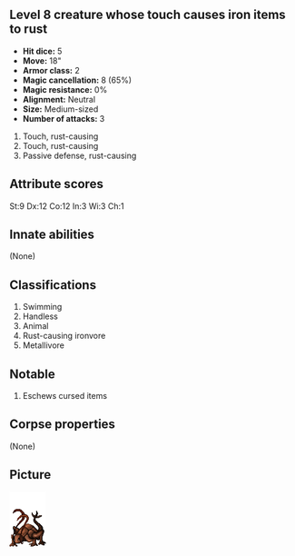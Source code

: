 ## Level 8 creature whose touch causes iron items to rust

- **Hit dice:** 5
- **Move:** 18"
- **Armor class:** 2
- **Magic cancellation:** 8 (65%)
- **Magic resistance:** 0%
- **Alignment:** Neutral
- **Size:** Medium-sized
- **Number of attacks:** 3
1. Touch, rust-causing
2. Touch, rust-causing
3. Passive defense, rust-causing

## Attribute scores

St:9 Dx:12 Co:12 In:3 Wi:3 Ch:1

## Innate abilities

(None)

## Classifications

1. Swimming
2. Handless
3. Animal
4. Rust-causing ironvore
5. Metallivore

## Notable

1. Eschews cursed items

## Corpse properties

(None)

## Picture

![Rust monster](https://github.com/hyvanmielenpelit/GnollHackTileSet/blob/main/Monsters/rust_monster/rust_monster.png)
